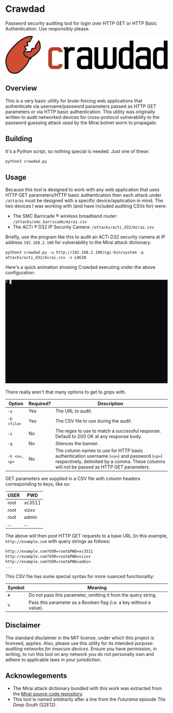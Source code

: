 # Crawdad
Password security auditing tool for login over HTTP GET or HTTP Basic Authentication. Use responsibly please.

![Logo](docs/logo.svg)

## Overview
This is a very basic utility for brute-forcing web applications that authenticate via username/password parameters passed as HTTP GET parameters or via HTTP basic authentication. This utility was originally written to audit networked devices for cross-protocol vulnerability to the password guessing attack used by the Mirai botnet worm to propagate.

## Building
It's a Python script, so nothing special is needed. Just one of these:

```bash
python3 crawdad.py
```

## Usage
Because this tool is designed to work with any web application that uses HTTP GET parameters/HTTP basic authentication then each attack under `/attacks` must be designed with a specific device/application in mind. The two devices I was working with (and have included auditing CSVs for) were:

* The SMC Barricade &reg; wireless broadband router: `/attacks/smc_barricade/mirai.csv`
* The ACTi &reg; D32 IP Security Camera: `/attacks/acti_d32/mirai.csv`

Briefly, use the program like this to audit an ACTi D32 security camera at IP address `192.168.2.100` for vulnerability to the Mirai attack dictionary:

```
python3 crawdad.py -u http://192.168.2.100/cgi-bin/system -p attacks/acti_d32/mirai.csv -s LOGIN
```

Here's a quick animation showing Crawdad executing under the above configuration:

![Demo](demo.svg)

There really aren't that many options to get to grips with.

| Option       | Required? | Description                                                                                                                                                                              |
|--------------|-----------|------------------------------------------------------------------------------------------------------------------------------------------------------------------------------------------|
| `-u`         | Yes       | The URL to audit.                                                                                                                                                                        |
| `-p <file>`  | Yes       | The CSV file to use during the audit.                                                                                                                                                    |
| `-s`         | No        | The regex to use to match a successful response. Default to 200 OK at any response body.                                                                                                 |
| `-q`         | No        | Silences the banner.                                                                                                                                                                     |
| `-h <u>,<p>` | No        | The column names to use for HTTP basic authentication username (`<u>`) and password (`<p>`) respectively, delimited by a comma. These columns will not be passed as HTTP GET parameters. |

GET parameters are supplied in a CSV file with column headers corresponding to keys, like so:

| USER  | PWD       |
|-------|-----------|
| root  | xc3511    |
| root  | vizxv     |
| root  | admin     |
| ...   | ...       |

The above will then post HTTP GET requests to a base URL (in this example, `http://example.com` with query strings as follows:

```
http://example.com?USR=root&PWD=xc3511
http://example.com?USR=root&PWD=vizxv
http://example.com?USR=root&PWD=admin
...
```

This CSV file has some special syntax for more nuanced functionality:

| Symbol  | Meaning                                                                |
|---------|------------------------------------------------------------------------|
| `#`     | Do not pass this parameter, omitting it from the query string.         |
| `%`     | Pass this parameter as a Boolean flag (i.e. a key without a value).    |

## Disclaimer
The standard disclaimer in the MIT license, under which this project is licensed, applies. Also, please use this utility
for its intended purpose: *auditing networks for insecure devices*. Ensure you have permission, in writing, to run this
tool on any network you do not personally own and adhere to applicable laws in your jurisdiction.

## Acknowlegements
* The Mirai attack dictionary bundled with this work was extracted from the [Mirai source code repository](https://github.com/jgamblin/Mirai-Source-Code).
* This tool is named arbitrarily after a line from the _Futurama_ episode _The Deep South_ (S2E12).
